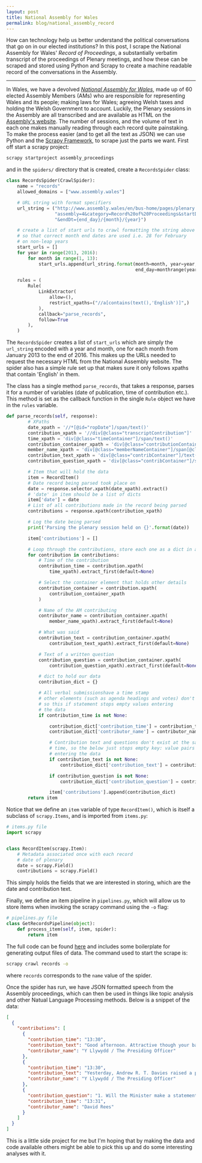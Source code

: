 ```yaml
---
layout: post
title: National Assembly for Wales
permalink: blog/national_assembly_record
---
```


How can technology help us better understand the political conversations that go on in our elected institutions? In this post, I scrape the National Assembly for Wales' *Record of Proceedings*, a substantially verbatim transcript of the proceedings of Plenary meetings, and how these can be scraped and stored using Python and Scrapy to create a machine readable record of the conversations in the Assembly.

-----
<!--more-->

In Wales, we have a devolved [*National Assembly for Wales*](http://www.assembly.wales/), made up of 60 elected Assembly Members (AMs) who are responsible for representing Wales and its people; making laws for Wales; agreeing Welsh taxes and holding the Welsh Government to account. Luckily, the Plenary sessions in the Assembly are all transcribed and are available as HTML on the [Assembly's website](http://www.assembly.wales/en/bus-home/Pages/cofnod.aspx). The number of sessions, and the volume of text in each one makes manually reading through each record quite painstaking. To make the process easier (and to get all the text as JSON) we can use Python and the [Scrapy Framework](https://scrapy.org/), to scrape just the parts we want. First off  start a scrapy project:

``` bash
scrapy startproject assembly_proceedings
```

and in the `spiders/` directory that is created, create a `RecordsSpider` class:

``` python
class RecordsSpider(CrawlSpider):
    name = "records"
    allowed_domains = ["www.assembly.wales"]

    # URL string with format specifiers
    url_string = ("http://www.assembly.wales/en/bus-home/pages/plenary.aspx?" +
                  "assembly=4&category=Record%20of%20Proceedings&startDt=01/{month}/{year}" +
                  "&endDt={end_day}/{month}/{year}")

    # create a list of start urls to crawl formatting the string above
    # so that correct month end dates are used i.e. 28 for February
    # on non-leap years
    start_urls = []
    for year in range(2013, 2016):
        for month in range(1, 13):
            start_urls.append(url_string.format(month=month, year=year,
                                                end_day=monthrange(year, month)[1]))

    rules = (
        Rule(
            LinkExtractor(
                allow=(),
                restrict_xpaths=("//a[contains(text(),'English')]",)
            ),
            callback="parse_records",
            follow=True
        ),
    )
```

The `RecordsSpider` creates a list of `start_urls` which are simply the `url_string` encoded with a year and month, one for each month from January 2013 to the end of 2016. This makes up the URLs needed to request the necessary HTML from the National Assembly website. The spider also has a simple rule set up that makes sure it only follows xpaths that contain 'English' in them.

The class has a single method `parse_records`, that takes a response, parses it for a number of variables (date of publication, time of contribution etc.). This method is set as the callback function in the single `Rule` object we have in the `rules` variable.

``` python
def parse_records(self, response):
        # XPaths
        date_xpath = '//*[@id="ropDate"]/span/text()'
        contribution_xpath = '//div[@class="transcriptContribution"]'
        time_xpath = 'div[@class="timeContainer"]/span/text()'
        contribution_container_xpath = 'div[@class="contributionContainer"]'
        member_name_xpath = 'div[@class="memberNameContainer"]/span[@class="memberName"]/text()'
        contribution_text_xpath = 'div[@class="contribContainer"]/text()'
        contribution_question_xpath = 'div[@class="contribContainer"]/span[@class="contributeTypeO"]/text()'

        # Item that will hold the data
        item = RecordItem()
        # Date record being parsed took place on
        date = response.selector.xpath(date_xpath).extract()
        # 'date' in item should be a list of dicts
        item['date'] = date
        # List of all contributions made in the record being parsed
        contributions = response.xpath(contribution_xpath)

        # Log the date being parsed
        print('Parsing the plenary session held on {}'.format(date))

        item['contributions'] = []

        # Loop through the contributions, store each one as a dict in a list
        for contribution in contributions:
            # Time of the contribution
            contribution_time = contribution.xpath(
                time_xpath).extract_first(default=None)

            # Select the container element that holds other details
            contribution_container = contribution.xpath(
                contribution_container_xpath
            )

            # Name of the AM contributing
            contributor_name = contribution_container.xpath(
                member_name_xpath).extract_first(default=None)

            # What was said
            contribution_text = contribution_container.xpath(
                contribution_text_xpath).extract_first(default=None)

            # Text of a written question
            contribution_question = contribution_container.xpath(
                contribution_question_xpath).extract_first(default=None)

            # dict to hold our data
            contribution_dict = {}

            # All verbal submissionshave a time stamp
            # other elements (such as agenda headings and votes) don't
            # so this if statement stops empty values entering
            # the data
            if contribution_time is not None:

                contribution_dict['contribution_time'] = contribution_time
                contribution_dict['contributor_name'] = contributor_name

                # Contribution text and questions don't exist at the same
                # time, so the below just stops empty key: value pairs
                # entering the data
                if contribution_text is not None:
                    contribution_dict['contribution_text'] = contribution_text

                if contribution_question is not None:
                    contribution_dict['contribution_question'] = contribution_question

                item['contributions'].append(contribution_dict)
        return item
```

Notice that we define an `item` variable of type `RecordItem()`, which is itself a subclass of `scrapy.Items`, and is imported from `items.py`:

``` python
# items.py file
import scrapy


class RecordItem(scrapy.Item):
    # Metadata associated once with each record
    # date of plenary
    date = scrapy.Field()
    contributions = scrapy.Field()
```

This simply holds the fields that we are interested in storing, which are the date and contribution text.

Finally, we define an item pipeline in `pipelines.py`, which will allow us to store items when invoking the scrapy command using the `-o` flag:

``` python
# pipelines.py file
class GetRecordsPipeline(object):
    def process_item(self, item, spider):
        return item
```

The full code can be found [here](https://github.com/JamesGardiner/assembly_proceedings/tree/master/src/data/get_records) and includes some boilerplate for generating output files of data. The command used to start the scrape is:

``` bash
scrapy crawl records -o
```

where `records` corresponds to the `name` value of the spider.

Once the spider has run, we have JSON formatted speech from the Assembly proceedings, which can then be used in things like topic analysis and other Natual Language Processing methods. Below is a snippet of the data:

``` json
[
  {
    "contributions": [
      {
        "contribution_time": "13:30",
        "contribution_text": "Good afternoon. Attractive though your back is, Alun Davies, I would rather see your face. [Laughter.] That is now on the record. The National Assembly for Wales is now in session.",
        "contributor_name": "Y Llywydd / The Presiding Officer"
      },
      {
        "contribution_time": "13:30",
        "contribution_text": "Yesterday, Andrew R. T. Davies raised a point of order regarding remarks made by the First Minister during questions to him. I have now had the opportunity to review the Record of Proceedings. The First Minister’s questions is the opportunity for Members to scrutinise the First Minister, and robust, spirited debate is expected. However, I expect all Members to behave courteously, even when both sides are disputing evidence. I would remind Members that they should not make remarks in the Chamber that appear to call into question another Member’s integrity. Thank you.",
        "contributor_name": "Y Llywydd / The Presiding Officer"
      },
      {
        "contribution_question": "1. Will the Minister make a statement on curriculum developments for schools. OAQ(4)0232(ESK)",
        "contribution_time": "13:31",
        "contributor_name": "David Rees"
      }
    ]
  }
]
```


This is a little side project for me but I'm hoping that by making the data and code available others might be able to pick this up and do some interesting analyses with it.
